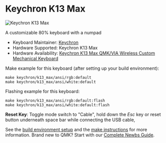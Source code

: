 # Keychron K13 Max

![Keychron K13 Max](https://cdn.shopify.com/s/files/1/0059/0630/1017/files/K13-Max-4.jpg?v=1707097937)

A customizable 80% keyboard with a numpad
* Keyboard Maintainer: [Keychron](https://github.com/keychron)
* Hardware Supported: Keychron K13 Max
* Hardware Availability: [Keychron K13 Max QMK/VIA Wireless Custom Mechanical Keyboard](https://www.keychron.com/products/keychron-k13-max-qmk-via-wireless-custom-mechanical-keyboard)

Make example for this keyboard (after setting up your build environment):

    make keychron/k13_max/ansi/rgb:default
    make keychron/k13_max/ansi/white:default

Flashing example for this keyboard:

    make keychron/k13_max/ansi/rgb:default:flash
    make keychron/k13_max/ansi/white:default:flash

**Reset Key**: Toggle mode switch to "Cable", hold down the *Esc* key or reset button underneath space bar while connecting the USB cable,

See the [build environment setup](https://docs.qmk.fm/#/getting_started_build_tools) and the [make instructions](https://docs.qmk.fm/#/getting_started_make_guide) for more information. Brand new to QMK? Start with our [Complete Newbs Guide](https://docs.qmk.fm/#/newbs).
